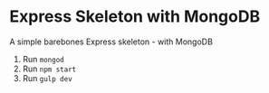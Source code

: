 # Express Skeleton with MongoDB

A simple barebones Express skeleton - with MongoDB

1. Run `mongod`
2. Run `npm start`
3. Run `gulp dev`
